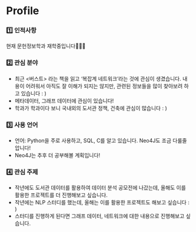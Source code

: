 # Profile

### 1️⃣ 인적사항

현재 문헌정보학과 재학중입니다👩🏻‍💻 

### 2️⃣ 관심 분야

- 최근 <버스트> 라는 책을 읽고 ‘복잡계 네트워크’라는 것에 관심이 생겼습니다. 내용이 어려워서 아직도 잘 이해가 되지는 않지만, 관련된 정보들을 많이 찾아보려 하고 있습니다 : )
- 메타데이터, 그래프 데이터에 관심이 있습니다!
- 학과가 학과이다 보니 국내외의 도서관 정책, 건축에 관심이 많습니다 : )

### 3️⃣  사용 언어

- 언어: Python을 주로 사용하고, SQL, C를 알고 있습니다. Neo4J도 조금 다룰줄 압니다!
- Neo4J는 추후 더 공부해볼 계획입니다!

### 4️⃣ 관심 주제

- 작년에도 도서관 데이터를 활용하여 데이터 분석 공모전에 나갔는데, 올해도 이를 활용한 프로젝트를 더 진행해보고 싶습니다.
- 작년에는 NLP 스터디를 했는데, 올해는 이를 활용한 프로젝트도 해보고 싶습니다 : )
- 스터디를 진행하게 된다면 그래프 데이터, 네트워크에 대한 내용으로 진행해보고 싶습니다.

